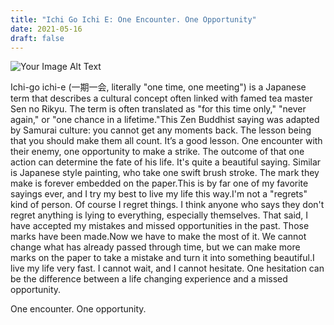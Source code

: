 ```yaml
---
title: "Ichi Go Ichi E: One Encounter. One Opportunity"
date: 2021-05-16
draft: false
---
```

![Your Image Alt Text](/images/2011/05/2011-05-16-ichi-go-ichi-e.jpg)

Ichi-go ichi-e (一期一会, literally "one time, one meeting") is a Japanese term that describes a cultural concept often linked with famed tea master Sen no Rikyu. The term is often translated as "for this time only," "never again," or "one chance in a lifetime."This Zen Buddhist saying was adapted by Samurai culture: you cannot get any moments back. The lesson being that you should make them all count. It’s a good lesson. One encounter with their enemy, one opportunity to make a strike. The outcome of that one action can determine the fate of his life. It's quite a beautiful saying. Similar is Japanese style painting, who take one swift brush stroke. The mark they make is forever embedded on the paper.This is by far one of my favorite sayings ever, and I try my best to live my life this way.I'm not a "regrets" kind of person. Of course I regret things. I think anyone who says they don't regret anything is lying to everything, especially themselves. That said, I have accepted my mistakes and missed opportunities in the past. Those marks have been made.Now we have to make the most of it. We cannot change what has already passed through time, but we can make more marks on the paper to take a mistake and turn it into something beautiful.I live my life very fast. I cannot wait, and I cannot hesitate. One hesitation can be the difference between a life changing experience and a missed opportunity.

One encounter. One opportunity.